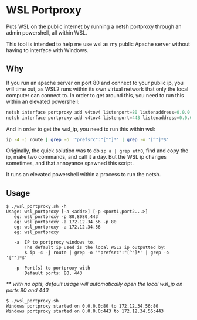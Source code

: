 # WSL Portproxy
Puts WSL on the public internet by running a netsh portproxy through an admin powershell, all within WSL.

This tool is intended to help me use wsl as my public Apache server without having to interface with Windows.
## Why
If you run an apache server on port 80 and connect to your public ip, you will time out, as
WSL2 runs within its own virtual network that only the local computer can connect to.
In order to get around this, you need to run this within an elevated powershell:
```powershell
netsh interface portproxy add v4tov4 listenport=80 listenaddress=0.0.0.0 connectport=80 connectaddress=wsl_ip
netsh interface portproxy add v4tov4 listenport=443 listenaddress=0.0.0.0 connectport=443 connectaddress=wsl_ip
```
And in order to get the wsl_ip, you need to run this within wsl:
```sh
ip -4 -j route | grep -o '"prefsrc":"[^"]*' | grep -o '[^"]*$'
```
Originally, the quick solution was to do `ip a | grep eth0`, find and copy the ip,
make two commands, and call it a day. But the WSL ip changes sometimes, and that
annoyance spawned this script.

It runs an elevated powershell within a process to run the netsh.

## Usage
```console
$ ./wsl_portproxy.sh -h
Usage: wsl_portproxy [-a <addr>] [-p <port1,port2...>]
   eg: wsl_portproxy -p 80,8080,443
   eg: wsl_portproxy -a 172.12.34.56 -p 80
   eg: wsl_portproxy -a 172.12.34.56
   eg: wsl_portproxy

   -a  IP to portproxy windows to.
       The default ip used is the local WSL2 ip outputted by:
       $ ip -4 -j route | grep -o '"prefsrc":"[^"]*' | grep -o '[^"]*$'

   -p  Port(s) to portproxy with
       Default ports: 80, 443
```
_** with no opts, default usage will automatically open the local wsl_ip on ports 80 and 443_
```console
$ ./wsl_portproxy.sh
Windows portproxy started on 0.0.0.0:80 to 172.12.34.56:80
Windows portproxy started on 0.0.0.0:443 to 172.12.34.56:443
```
